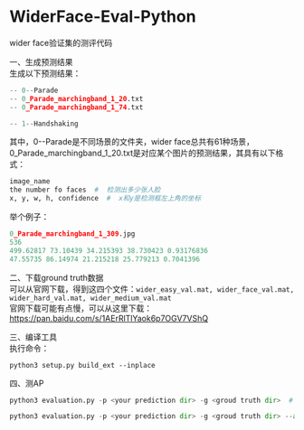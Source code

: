 # WiderFace-Eval-Python
wider face验证集的测评代码  

一、生成预测结果  
生成以下预测结果：  
```python
-- 0--Parade
-- 0_Parade_marchingband_1_20.txt
-- 0_Parade_marchingband_1_74.txt

-- 1--Handshaking
```
其中，0--Parade是不同场景的文件夹，wider face总共有61种场景，0_Parade_marchingband_1_20.txt是对应某个图片的预测结果，其具有以下格式：  
```python
image_name
the number fo faces  #  检测出多少张人脸
x, y, w, h, confidence  #  x和y是检测框左上角的坐标
```
举个例子：  
```python
0_Parade_marchingband_1_309.jpg
536
499.62817 73.10439 34.215393 38.730423 0.93176836
47.55735 86.14974 21.215218 25.779213 0.7041396
```

二、下载ground truth数据  
可以从官网下载，得到这四个文件：`wider_easy_val.mat, wider_face_val.mat, wider_hard_val.mat, wider_medium_val.mat`  
官网下载可能有点慢，可以从这里下载：https://pan.baidu.com/s/1AErRlTlYaok6p7OGV7VShQ  

三、编译工具  
执行命令：  

    python3 setup.py build_ext --inplace

四、测AP  
```python
python3 evaluation.py -p <your prediction dir> -g <groud truth dir>  # 测easy,medium,hard的结果
```
```python
python3 evaluation.py -p <your prediction dir> -g <groud truth dir> --all # 将easy,medium,hard一起测
```

